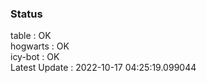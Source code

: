 ### Status


table : OK  
hogwarts : OK  
icy-bot : OK  
Latest Update : 2022-10-17 04:25:19.099044
